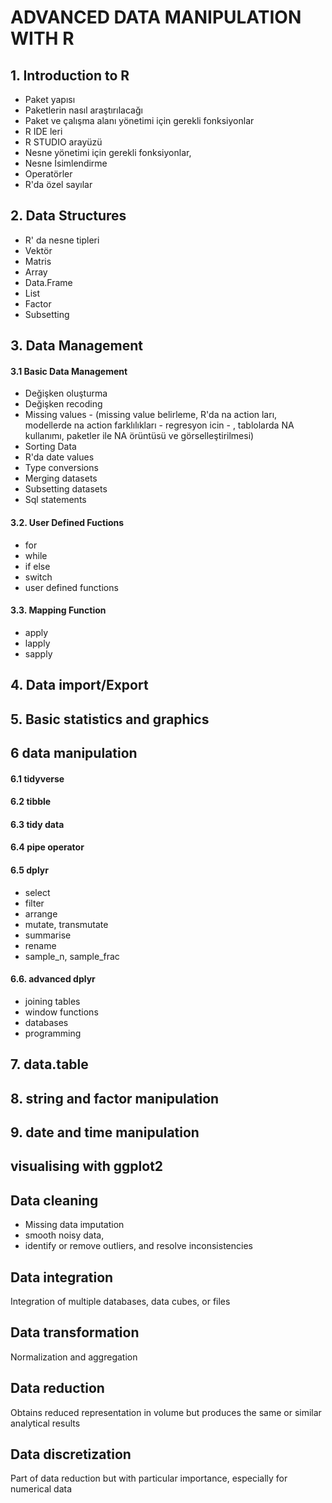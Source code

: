 # ADVANCED DATA MANIPULATION WITH R

## 1. Introduction to R
- Paket yapısı
- Paketlerin nasıl araştırılacağı
- Paket ve çalışma alanı yönetimi için gerekli fonksiyonlar
- R IDE leri
- R STUDIO arayüzü
- Nesne yönetimi için gerekli fonksiyonlar, 
- Nesne İsimlendirme
- Operatörler
- R'da özel sayılar

## 2. Data Structures
- R' da nesne tipleri
- Vektör
- Matris
- Array
- Data.Frame
- List
- Factor
- Subsetting

## 3. Data Management
 
#### 3.1 Basic Data Management
 - Değişken oluşturma
 - Değişken recoding
 - Missing values - (missing value belirleme, R'da na action ları, modellerde na action farklılıkları - regresyon icin - , tablolarda NA kullanımı, paketler ile NA örüntüsü ve görselleştirilmesi)
- Sorting Data
- R'da date values
- Type conversions
- Merging datasets
- Subsetting datasets
- Sql statements

#### 3.2. User Defined Fuctions
- for
- while
- if else
- switch
- user defined functions

#### 3.3. Mapping Function
- apply
- lapply
- sapply 

## 4. Data import/Export

## 5. Basic statistics and graphics

## 6 data manipulation

#### 6.1 tidyverse
#### 6.2 tibble
#### 6.3 tidy data
#### 6.4 pipe operator
#### 6.5 dplyr
- select
- filter
- arrange
- mutate, transmutate
- summarise
- rename
- sample_n, sample_frac

#### 6.6. advanced dplyr
- joining tables
- window functions
- databases
- programming

## 7. data.table

## 8. string and factor manipulation

## 9. date and time manipulation

## visualising with ggplot2

## Data cleaning
  - Missing data imputation
  - smooth noisy data,
  - identify or remove outliers, and resolve inconsistencies  
## Data integration
  Integration of multiple databases, data cubes, or files 
## Data transformation
  Normalization and aggregation  
## Data reduction
  Obtains reduced representation in volume but produces the same or similar analytical results
## Data discretization
  Part of data reduction but with particular importance, especially for numerical data
